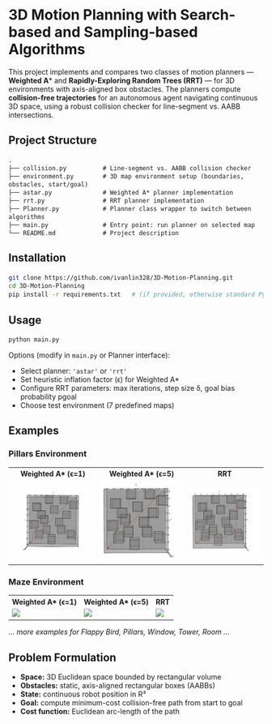 
# 3D Motion Planning with Search-based and Sampling-based Algorithms

This project implements and compares two classes of motion planners — **Weighted A**\* and **Rapidly-Exploring Random Trees (RRT)** — for 3D environments with axis-aligned box obstacles. The planners compute **collision-free trajectories** for an autonomous agent navigating continuous 3D space, using a robust collision checker for line-segment vs. AABB intersections.



## Project Structure

```
.
├── collision.py          # Line-segment vs. AABB collision checker
├── environment.py        # 3D map environment setup (boundaries, obstacles, start/goal)
├── astar.py              # Weighted A* planner implementation
├── rrt.py                # RRT planner implementation
├── Planner.py            # Planner class wrapper to switch between algorithms
├── main.py               # Entry point: run planner on selected map
└── README.md             # Project description
```

## Installation

```bash
git clone https://github.com/ivanlin328/3D-Motion-Planning.git
cd 3D-Motion-Planning
pip install -r requirements.txt   # (if provided, otherwise standard Python 3.x packages)
```

## Usage

```bash
python main.py
```

Options (modify in `main.py` or Planner interface):

* Select planner: `'astar'` or `'rrt'`
* Set heuristic inflation factor (ϵ) for Weighted A\*
* Configure RRT parameters: max iterations, step size δ, goal bias probability pgoal
* Choose test environment (7 predefined maps)

## Examples

### Pillars Environment

<table>
  <tr>
    <th>Weighted A* (ϵ=1)</th>
    <th>Weighted A* (ϵ=5)</th>
    <th>RRT</th>
  </tr>
  <tr>
    <td><img src="Result/A*-1/Pillars/Pillars_2.png" width="300"></td>
    <td><img src="Result/A*-5/Pillars/Pillars_2.png" width="300"></td>
    <td><img src="Result/RRT/Pillars/Pillars_2.png" width="300"></td>
  </tr>
</table>

### Maze Environment

<table>
  <tr>
    <th>Weighted A* (ϵ=1)</th>
    <th>Weighted A* (ϵ=5)</th>
    <th>RRT</th>
  </tr>
  <tr>
    <td><img src="figures/maze_astar1.png" width="300"></td>
    <td><img src="figures/maze_astar5.png" width="300"></td>
    <td><img src="figures/maze_rrt.png" width="300"></td>
  </tr>
</table>

*... more examples for Flappy Bird, Pillars, Window, Tower, Room ...*


## Problem Formulation

* **Space:** 3D Euclidean space bounded by rectangular volume
* **Obstacles:** static, axis-aligned rectangular boxes (AABBs)
* **State:** continuous robot position in R³
* **Goal:** compute minimum-cost collision-free path from start to goal
* **Cost function:** Euclidean arc-length of the path


